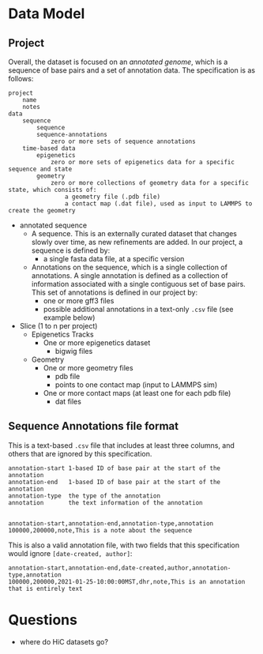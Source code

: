 # Data Model

## Project

Overall, the dataset is focused on an *annotated genome*, which is a sequence of base pairs and a set of annotation data. The specification is as follows:

```
project
    name
    notes
data
    sequence
        sequence
        sequence-annotations
            zero or more sets of sequence annotations
    time-based data
        epigenetics
            zero or more sets of epigenetics data for a specific sequence and state
        geometry
            zero or more collections of geometry data for a specific state, which consists of:
                a geometry file (.pdb file)
                a contact map (.dat file), used as input to LAMMPS to create the geometry
```

- annotated sequence  
    - A sequence. This is an externally curated dataset that changes slowly over time, as new refinements are added. In our project, a sequence is defined by:
        - a single fasta data file, at a specific version
    - Annotations on the sequence, which is a single collection of annotations. A single annotation is defined as a collection of information associated with a single contiguous set of base pairs. This set of annotations is defined in our project by:
        - one or more gff3 files
        - possible additional annotations in a text-only `.csv` file (see example below)
- Slice (1 to n per project)
    - Epigenetics Tracks
        - One or more epigenetics dataset
            - bigwig files
    - Geometry
        - One or more geometry files
            - pdb file
            - points to one contact map (input to LAMMPS sim)
        - One or more contact maps (at least one for each pdb file)
            - dat files

## Sequence Annotations file format
This is a text-based `.csv` file that includes at least three columns, and others that are ignored by this specification.

```
annotation-start 1-based ID of base pair at the start of the annotation
annotation-end   1-based ID of base pair at the start of the annotation
annotation-type  the type of the annotation
annotation       the text information of the annotation


annotation-start,annotation-end,annotation-type,annotation
100000,200000,note,This is a note about the sequence
```

This is also a valid annotation file, with two fields that this specification would ignore `[date-created, author]`:

```
annotation-start,annotation-end,date-created,author,annotation-type,annotation
100000,200000,2021-01-25-10:00:00MST,dhr,note,This is an annotation that is entirely text
```

# Questions
- where do HiC datasets go?

